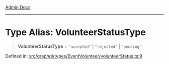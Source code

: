 [Admin Docs](/)

***

# Type Alias: VolunteerStatusType

> **VolunteerStatusType** = `"accepted"` \| `"rejected"` \| `"pending"`

Defined in: [src/graphql/types/EventVolunteer/volunteerStatus.ts:9](https://github.com/Sourya07/talawa-api/blob/583d62db9438de398bb9012a4a2617e2cb268b08/src/graphql/types/EventVolunteer/volunteerStatus.ts#L9)
